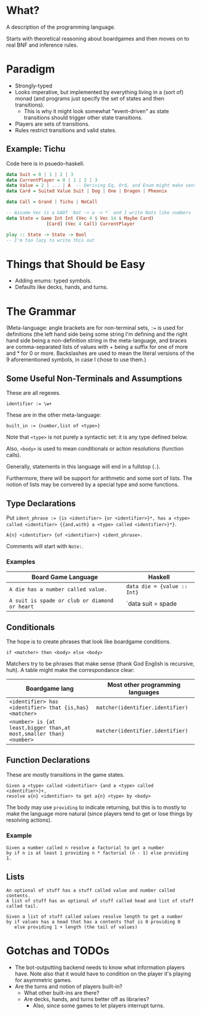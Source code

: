 # What?

A description of the programming language.

Starts with theoretical reasoning about boardgames
and then moves on to real BNF and inference rules.

# Paradigm

- Strongly-typed
- Looks imperative, but implemented by everything
  living in a (sort of) monad (and programs just
  specify the set of states and then transitions).
  - This is why it might look somewhat "event-driven"
    as state transitions should trigger other state
    transitions.
- Players are sets of transitions.
- Rules restrict transitions and valid states.

## Example: Tichu

Code here is in psuedo-haskell.

```hs
data Suit = 0 | 1 | 2 | 3
data CurrentPlayer = 0 | 1 | 2 | 3
data Value = 2 | ... | A  -- Deriving Eq, Ord, and Enum might make sense
data Card = Suited Value Suit | Dog | One | Dragon | Pheonix

data Call = Grand | Tichu | NoCall

-- Assume Vec is a GADT `Nat -> a -> *` and I write Nats like numbers
data State = Game Int Int (Vec 4 $ Vec 14 $ Maybe Card)
               [Card] (Vec 4 Call) CurrentPlayer

play :: State -> State -> Bool
-- I'm too lazy to write this out
```

# Things that Should be Easy

- Adding enums: typed symbols.
- Defaults like decks, hands, and turns.

# The Grammar

(Meta-language: angle brackets are for non-terminal sets, `:=` is used for
definitions (the left hand side being some string I'm defining and the right
hand side being a non-definition string in the meta-language, and braces are
comma-separated lists of values with + being a suffix for one of more and *
for 0 or more. Backslashes are used to mean the literal versions of the 9
aforementioned symbols, in case I chose to use them.)

## Some Useful Non-Terminals and Assumptions

These are all regexes.

```
identifier := \w+
```

These are in the other meta-language:

```
built_in := {number,list of <type>}
```

Note that `<type>` is not purely a syntactic set: it is any type defined below.

Also, `<body>` is used to mean conditionals or action resolutions (function
calls).

Generally, statements in this language will end in a fullstop (`.`).

Furthermore, there will be support for arithmetic and some sort of lists.
The notion of lists may be convered by a special type and some functions.

## Type Declarations

Put `ident_phrase := {is <identifier> {or <identifier>}*, has a <type> called <identifier> {{and,with} a <type> called <identifier>}*}`.

```
A{n} <identifier> {of <identifier>} <ident_phrase>.
```

Comments will start with `Note:`.

### Examples

| Board Game Language | Haskell |
|---|---|
| `A die has a number called value.` | `data die = {value :: Int}`
| `A suit is spade or club or diamond or heart` | `data suit = spade | club | diamond | heart` |

## Conditionals

The hope is to create phrases that look like boardgame conditions.

```
if <matcher> then <body> else <body>
```

Matchers try to be phrases that make sense (thank God English is recursive,
huh). A table might make the correspondance clear:

| Boardgame lang | Most other programming languages |
|---|---|
| `<identifier> has <identifier> that {is,has} <matcher>` | `matcher(identifier.identifier)`|
| `<number> is {at least,bigger than,at most,smaller than} <number>` | `matcher(identifier.identifier)`|

## Function Declarations

These are mostly transitions in the game states.

```
Given a <type> called <identifier> {and a <type> called <identifier>}+,
resolve a{n} <identifier> to get a{n} <type> by <body>
```

The body may use `providing` to indicate returning, but this is to mostly to
make the language more natural (since players tend to get or lose things by
resolving actions).

### Example

```
Given a number called n resolve a factorial to get a number
by if n is at least 1 providing n * factorial (n - 1) else providing 1.
```

## Lists

```
An optional of stuff has a stuff called value and number called contents.
A list of stuff has an optional of stuff called head and list of stuff called tail.

Given a list of stuff called values resolve length to get a number
by if values has a head that has a contents that is 0 providing 0
   else providing 1 + length (the tail of values)
```

# Gotchas and TODOs

- The bot-outputting backend needs to know what information
  players have. Note also that it would have to condition on
  the player it's playing for asymmetric games.
- Are the turns and notion of players built-in?
  - What other built-ins are there?
  - Are decks, hands, and turns better off as libraries?
    - Also, since some games to let players interrupt turns.

